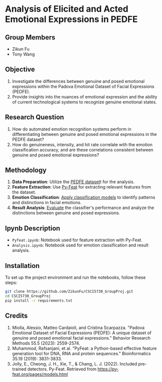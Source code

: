 # Analysis of Elicited and Acted Emotional Expressions in PEDFE

## Group Members
- Zikun Fu
- Tony Wang

## Objective
1. Investigate the differences between genuine and posed emotional expressions within the Padova Emotional Dataset of Facial Expressions (PEDFE).
2. Provide insights into the nuances of emotional expression and the ability of current technological systems to recognize genuine emotional states.

## Research Question
1. How do automated emotion recognition systems perform in differentiating between genuine and posed emotional expressions in the PEDFE dataset?
2. How do genuineness, intensity, and hit rate correlate with the emotion classification accuracy, and are these correlations consistent between genuine and posed emotional expressions?

## Methodology
1. **Data Preparation**: Utilize the [PEDFE dataset](https://link.springer.com/article/10.3758/s13428-022-01914-4)t for the analysis. 
2. **Feature Extraction**: Use [Py-Feat](https://py-feat.org/pages/intro.html) for extracting relevant features from the dataset. 
3. **Emotion Classification**: [Apply classification models](https://github.com/ZikunFu/CSCI5730_GroupProj/blob/master/Pyfeat.ipynb) to identify patterns and distinctions in facial emotions. 
4. **Result Analysis**: [Evaluate](https://github.com/ZikunFu/CSCI5730_GroupProj/blob/master/Analysis.ipynb) the classifier's performance and analyze the distinctions between genuine and posed expressions. 

## Ipynb Description
- `Pyfeat.ipynb`: Notebook used for feature extraction with Py-Feat.
- `Analysis.ipynb`: Notebook used for emotion classification and result analysis.

## Installation
To set up the project environment and run the notebooks, follow these steps:
```bash
git clone https://github.com/ZikunFu/CSCI5730_GroupProj.git
cd CSCI5730_GroupProj
pip install -r requirements.txt
```

## Credits
1. Miolla, Alessio, Matteo Cardaioli, and Cristina Scarpazza. "Padova Emotional Dataset of Facial Expressions (PEDFE): A unique dataset of genuine and posed emotional facial expressions." Behavior Research Methods 55.5 (2023): 2559-2574.
2. Muhammod, Rafsanjani, et al. "PyFeat: a Python-based effective feature generation tool for DNA, RNA and protein sequences." Bioinformatics 35.19 (2019): 3831-3833.
3. Jolly, E., Cheong, J. H., Xie, T., & Chang, L. J. (2022). Included pre-trained detectors. Py-Feat. Retrieved from https://py-feat.org/pages/models.html
